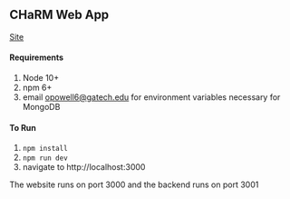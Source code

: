 ## CHaRM Web App
[Site](https://charm-web-app.herokuapp.com/)
#### Requirements
1. Node 10+
2. npm 6+
3. email opowell6@gatech.edu for environment variables necessary for MongoDB

#### To Run
1. ```npm install```
2. ```npm run dev```
3. navigate to http://localhost:3000

The website runs on port 3000 and the backend runs on port 3001 
